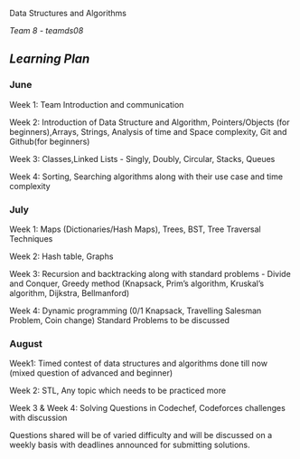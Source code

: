 Data Structures and Algorithms

*Team 8 - teamds08*

## *Learning Plan*

### **June**

Week 1: Team Introduction and communication

Week 2: Introduction of Data Structure and Algorithm, Pointers/Objects (for beginners),Arrays, Strings, Analysis of time and Space complexity, Git and Github(for beginners)

Week 3: Classes,Linked Lists - Singly, Doubly, Circular, Stacks, Queues

Week 4: Sorting, Searching algorithms along with their use case and time complexity

### **July**

Week 1: Maps (Dictionaries/Hash Maps), Trees, BST, Tree Traversal Techniques

Week 2: Hash table, Graphs

Week 3: Recursion and backtracking along with standard problems - Divide and Conquer, Greedy method (Knapsack, Prim’s algorithm, Kruskal’s algorithm, Dijkstra, Bellmanford)

Week 4: Dynamic programming (0/1 Knapsack, Travelling Salesman Problem, Coin change) Standard Problems to be discussed

### **August**

Week1:  Timed contest of data structures and algorithms done till now (mixed question of advanced and beginner)

Week 2: STL, Any topic which needs to be practiced more

Week 3 & Week 4: Solving Questions in Codechef, Codeforces challenges with discussion

Questions shared will be of varied difficulty and will be discussed on a weekly basis with deadlines announced for submitting solutions. 



